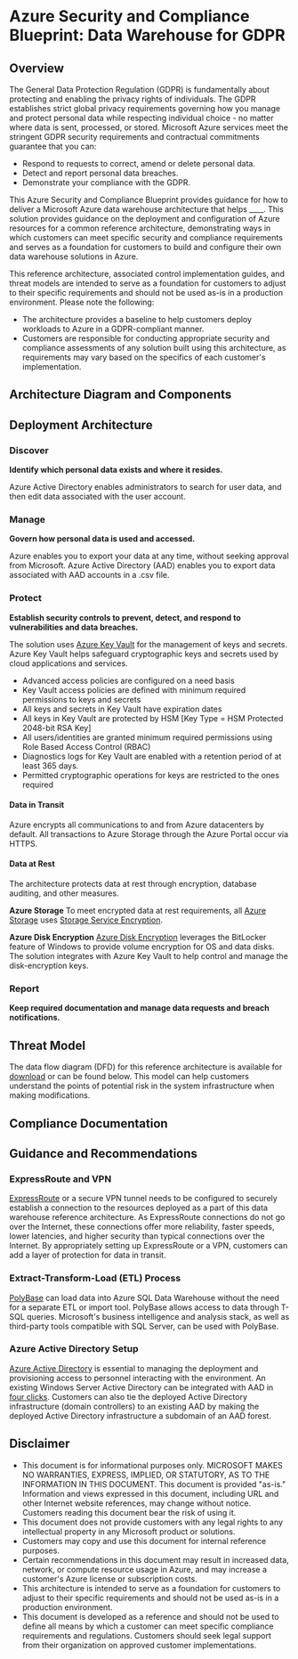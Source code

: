# Azure Security and Compliance Blueprint: Data Warehouse for GDPR

## Overview
The General Data Protection Regulation (GDPR) is fundamentally about protecting and enabling the privacy rights of individuals.
The GDPR establishes strict global privacy requirements governing how you manage and protect personal data while respecting individual choice - no matter where data is sent, processed, or stored. Microsoft Azure services meet the stringent GDPR security requirements and contractual commitments guarantee that you can:
- Respond to requests to correct, amend or delete personal data.
- Detect and report personal data breaches.
- Demonstrate your compliance with the GDPR.

This Azure Security and Compliance Blueprint provides guidance for how to deliver a Microsoft Azure data warehouse architecture that helps ____. This solution provides guidance on the deployment and configuration of Azure resources for a common reference architecture, demonstrating ways in which customers can meet specific security and compliance requirements and serves as a foundation for customers to build and configure their own data warehouse solutions in Azure.

This reference architecture, associated control implementation guides, and threat models are intended to serve as a foundation for customers to adjust to their specific requirements and should not be used as-is in a production environment. Please note the following:
- The architecture provides a baseline to help customers deploy workloads to Azure in a GDPR-compliant manner.
- Customers are responsible for conducting appropriate security and compliance assessments of any solution built using this architecture, as requirements may vary based on the specifics of each customer's implementation.

## Architecture Diagram and Components

## Deployment Architecture

### Discover
**Identify which personal data exists and where it resides.**

Azure Active Directory enables administrators to search for user data, and then edit data associated with the user account.

### Manage
**Govern how personal data is used and accessed.**

Azure enables you to export your data at any time, without seeking approval from Microsoft. Azure Active Directory (AAD) enables you to export data associated with AAD accounts in a .csv file.

### Protect
**Establish security controls to prevent, detect, and respond to vulnerabilities and data breaches.**

The solution uses [Azure Key Vault](https://azure.microsoft.com/services/key-vault/) for the management of keys and secrets. Azure Key Vault helps safeguard cryptographic keys and secrets used by cloud applications and services.
- Advanced access policies are configured on a need basis
- Key Vault access policies are defined with minimum required permissions to keys and secrets
- All keys and secrets in Key Vault have expiration dates
- All keys in Key Vault are protected by HSM [Key Type = HSM Protected 2048-bit RSA Key]
- All users/identities are granted minimum required permissions using Role Based Access Control (RBAC)
- Diagnostics logs for Key Vault are enabled with a retention period of at least 365 days.
- Permitted cryptographic operations for keys are restricted to the ones required

#### Data in Transit
Azure encrypts all communications to and from Azure datacenters by default. All transactions to Azure Storage through the Azure Portal occur via HTTPS.

#### Data at Rest

The architecture protects data at rest through encryption, database auditing, and other measures.

**Azure Storage**
To meet encrypted data at rest requirements, all [Azure Storage](https://azure.microsoft.com/services/storage/) uses [Storage Service Encryption](https://docs.microsoft.com/en-us/azure/storage/storage-service-encryption).

**Azure Disk Encryption**
[Azure Disk Encryption](https://docs.microsoft.com/azure/security/azure-security-disk-encryption) leverages the BitLocker feature of Windows to provide volume encryption for OS and data disks. The solution integrates with Azure Key Vault to help control and manage the disk-encryption keys.

### Report
**Keep required documentation and manage data requests and breach notifications.**

## Threat Model

The data flow diagram (DFD) for this reference architecture is available for [download](https://aka.ms/blueprintdwthreatmodel) or can be found below. This model can help customers understand the points of potential risk in the system infrastructure when making modifications.

## Compliance Documentation

## Guidance and Recommendations
### ExpressRoute and VPN
[ExpressRoute](https://docs.microsoft.com/en-us/azure/expressroute/expressroute-introduction) or a secure VPN tunnel needs to be configured to securely establish a connection to the resources deployed as a part of this data warehouse reference architecture. As ExpressRoute connections do not go over the Internet, these connections offer more reliability, faster speeds, lower latencies, and higher security than typical connections over the Internet. By appropriately setting up ExpressRoute or a VPN, customers can add a layer of protection for data in transit.

### Extract-Transform-Load (ETL) Process
[PolyBase](https://docs.microsoft.com/en-us/sql/relational-databases/polybase/polybase-guide) can load data into Azure SQL Data Warehouse without the need for a separate ETL or import tool. PolyBase allows access to data through T-SQL queries. Microsoft's business intelligence and analysis stack, as well as third-party tools compatible with SQL Server, can be used with PolyBase.

### Azure Active Directory Setup
[Azure Active Directory](https://docs.microsoft.com/en-us/azure/active-directory/active-directory-whatis) is essential to managing the deployment and provisioning access to personnel interacting with the environment. An existing Windows Server Active Directory can be integrated with AAD in [four clicks](https://docs.microsoft.com/en-us/azure/active-directory/connect/active-directory-aadconnect-get-started-express). Customers can also tie the deployed Active Directory infrastructure (domain controllers) to an existing AAD by making the deployed Active Directory infrastructure a subdomain of an AAD forest.
## Disclaimer

 - This document is for informational purposes only. MICROSOFT MAKES NO WARRANTIES, EXPRESS, IMPLIED, OR STATUTORY, AS TO THE INFORMATION IN THIS DOCUMENT. This document is provided "as-is." Information and views expressed in this document, including URL and other Internet website references, may change without notice. Customers reading this document bear the risk of using it.
 - This document does not provide customers with any legal rights to any intellectual property in any Microsoft product or solutions.
 - Customers may copy and use this document for internal reference purposes.
 - Certain recommendations in this document may result in increased data, network, or compute resource usage in Azure, and may increase a customer's Azure license or subscription costs.
 - This architecture is intended to serve as a foundation for customers to adjust to their specific requirements and should not be used as-is in a production environment.
 - This document is developed as a reference and should not be used to define all means by which a customer can meet specific compliance requirements and regulations. Customers should seek legal support from their organization on approved customer implementations.
